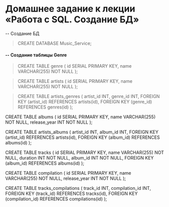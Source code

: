 # Домашнее задание к лекции «Работа с SQL. Создание БД»

-- Создание БД
> CREATE DATABASE Music_Service;

#### -- Создание таблицы Genre
> CREATE TABLE genre (
  id SERIAL PRIMARY KEY,
  name VARCHAR(255) NOT NULL
);

> CREATE TABLE artists (
>   id SERIAL PRIMARY KEY,
>   name VARCHAR(255) NOT NULL
> );

> CREATE TABLE artists_genres (
  artist_id INT,
  genre_id INT,
  FOREIGN KEY (artist_id) REFERENCES artists(id),
  FOREIGN KEY (genre_id) REFERENCES genres(id)
);

CREATE TABLE albums (
  id SERIAL PRIMARY KEY,
  name VARCHAR(255) NOT NULL,
  release_year INT NOT NULL
);

CREATE TABLE artists_albums (
  artist_id INT,
  album_id INT,
  FOREIGN KEY (artist_id) REFERENCES artists(id),
  FOREIGN KEY (album_id) REFERENCES albums(id)
);

CREATE TABLE tracks (
  id SERIAL PRIMARY KEY,
  name VARCHAR(255) NOT NULL,
  duration INT NOT NULL,
  album_id INT NOT NULL,
  FOREIGN KEY (album_id) REFERENCES albums(id)
);

CREATE TABLE compilation (
  id SERIAL PRIMARY KEY,
  name VARCHAR(255) NOT NULL,
  release_year INT NOT NULL
);

CREATE TABLE tracks_compilations (
  track_id INT,
  compilation_id INT,
  FOREIGN KEY (track_id) REFERENCES tracks(id),
  FOREIGN KEY (compilation_id) REFERENCES compilations(id)
);
